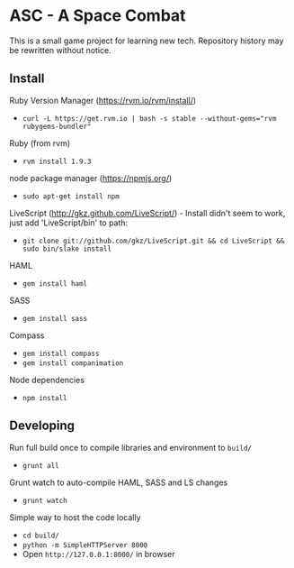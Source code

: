 ASC - A Space Combat
====================

This is a small game project for learning new tech. Repository history may be
rewritten without notice.

Install
-------

Ruby Version Manager (https://rvm.io/rvm/install/)
*  `curl -L https://get.rvm.io | bash -s stable --without-gems="rvm rubygems-bundler"`

Ruby (from rvm)
*  `rvm install 1.9.3`

node package manager (https://npmjs.org/)
*  `sudo apt-get install npm`

LiveScript (http://gkz.github.com/LiveScript/) - Install didn't seem to work,
just add 'LiveScript/bin' to path:
*  `git clone git://github.com/gkz/LiveScript.git && cd LiveScript && sudo bin/slake install`

HAML
*  `gem install haml`

SASS
*  `gem install sass`

Compass
*  `gem install compass`
*  `gem install companimation`

Node dependencies
*  `npm install`

Developing
----------

Run full build once to compile libraries and environment to `build/`
*  `grunt all`

Grunt watch to auto-compile HAML, SASS and LS changes
*  `grunt watch`

Simple way to host the code locally
* `cd build/`
* `python -m SimpleHTTPServer 8000`
* Open `http://127.0.0.1:8000/` in browser

